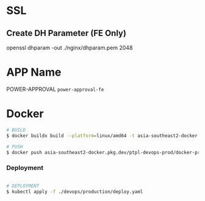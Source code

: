 # SSL

## Create DH Parameter (FE Only)

openssl dhparam -out ./nginx/dhparam.pem 2048

# APP Name

POWER-APPROVAL `power-approval-fe`

# Docker

```bash
# BUILD
$ docker buildx build --platform=linux/amd64 -t asia-southeast2-docker.pkg.dev/ptpl-devops-prod/docker-prod/power-approval-fe -f ./devops/production/Dockerfile .

# PUSH
$ docker push asia-southeast2-docker.pkg.dev/ptpl-devops-prod/docker-prod/power-approval-fe
```

### Deployment

```bash

# DEPLOYMENT
$ kubectl apply -f ./devops/production/deploy.yaml

```
